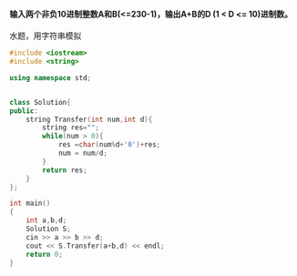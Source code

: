 #### 输入两个非负10进制整数A和B(<=230-1)，输出A+B的D (1 < D <= 10)进制数。
水题，用字符串模拟

```cpp
#include <iostream>
#include <string>

using namespace std;


class Solution{
public:
    string Transfer(int num,int d){
        string res="";
        while(num > 0){
            res =char(num%d+'0')+res;
            num = num/d;
        }
        return res;
    }
};

int main()
{
    int a,b,d;
    Solution S;
    cin >> a >> b >> d;
    cout << S.Transfer(a+b,d) << endl;
    return 0;
}

```
